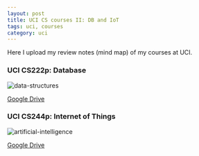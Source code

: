 ```yaml
---
layout: post
title: UCI CS courses II: DB and IoT
tags: uci, courses
category: uci
---
```

Here I upload my review notes (mind map) of my courses at UCI.

### UCI CS222p: Database
![data-structures](http://pair5904t.bkt.clouddn.com/2018-06-23-UCI-courses2/Database.jpg)  

[Google Drive](https://drive.google.com/open?id=1WT6QY2nf7sOkwwlpW5gCS3QawVGdBRkG)

### UCI CS244p: Internet of Things
![artificial-intelligence](http://pair5904t.bkt.clouddn.com/2018-06-23-UCI-courses2/IoT.jpg)

[Google Drive](https://drive.google.com/open?id=1pMPcWUHRqoPeDl1JBo0KBME0W6pRx0Zh)